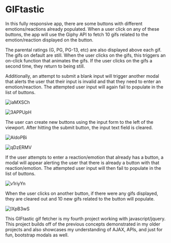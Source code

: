 # GIFtastic

In this fully responsive app, there are some buttons with different emotions/reactions already populated. When a user click on any of these buttons, the app will use the Giphy API to fetch 10 gifs related to the emotion/reaction displayed on the button.

The parental ratings (G, PG, PG-13, etc) are also displayed above each gif. The gifs on default are still. When the user clicks on the gifs, this triggers an on-click function that animates the gifs. If the user clicks on the gifs a second time, they return to being still.

Additionally, an attempt to submit a blank input will trigger another modal that alerts the user that their input is invalid and that they need to enter an emotion/reaction. The attempted user input will again fail to populate in the list of buttons.

![iaMXSCh](https://user-images.githubusercontent.com/50184318/62402908-fc7a8b00-b53e-11e9-98b2-c970ec2c8e39.png)

![3APPUpH](https://user-images.githubusercontent.com/50184318/62402943-38155500-b53f-11e9-86d8-916539277d98.jpg)

The user can create new buttons using the input form to the left of the viewport. After hitting the submit button, the input text field is cleared.

![AldoPBi](https://user-images.githubusercontent.com/50184318/62402972-524f3300-b53f-11e9-9705-93f76db3d898.jpg)

![qDzERMV](https://user-images.githubusercontent.com/50184318/62403006-7e6ab400-b53f-11e9-96a4-7acf931d6a89.jpg)

If the user attempts to enter a reaction/emotion that already has a button, a modal will appear alerting the user that there is already a button with that reaction/emotion. The attempted user input will then fail to populate in the list of buttons.

![v1riyYn](https://user-images.githubusercontent.com/50184318/62403027-99d5bf00-b53f-11e9-97fd-fe6952703db3.jpg)

When the user clicks on another button, if there were any gifs displayed, they are cleared out and 10 new gifs related to the button will populate.

![lXpB3wS](https://user-images.githubusercontent.com/50184318/62403061-aeb25280-b53f-11e9-9a00-b22a22392572.jpg)

This GIFtastic gif fetcher is my fourth project working with javascript/jquery. This project builds off of the previous concepts demonstrated in my older projects and also showcases my understanding of AJAX, APIs, and just for fun, bootstrap modals as well. 
